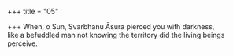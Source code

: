 +++
title = "05"

+++
When, o Sun, Svarbhānu Āsura pierced you with darkness,  
like a befuddled man not knowing the territory did the living beings  perceive.  